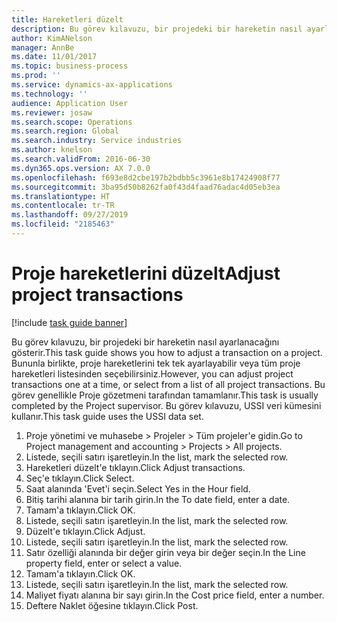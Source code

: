 ```yaml
---
title: Hareketleri düzelt
description: Bu görev kılavuzu, bir projedeki bir hareketin nasıl ayarlanacağını gösterir.
author: KimANelson
manager: AnnBe
ms.date: 11/01/2017
ms.topic: business-process
ms.prod: ''
ms.service: dynamics-ax-applications
ms.technology: ''
audience: Application User
ms.reviewer: josaw
ms.search.scope: Operations
ms.search.region: Global
ms.search.industry: Service industries
ms.author: knelson
ms.search.validFrom: 2016-06-30
ms.dyn365.ops.version: AX 7.0.0
ms.openlocfilehash: f693e8d2cbe197b2bdbb5c3961e8b17424908f77
ms.sourcegitcommit: 3ba95d50b8262fa0f43d4faad76adac4d05eb3ea
ms.translationtype: HT
ms.contentlocale: tr-TR
ms.lasthandoff: 09/27/2019
ms.locfileid: "2185463"
---
```

# <a name="adjust-project-transactions"></a><span data-ttu-id="59bfe-103">Proje hareketlerini düzelt</span><span class="sxs-lookup"><span data-stu-id="59bfe-103">Adjust project transactions</span></span>

[!include [task guide banner](../../includes/task-guide-banner.md)]

<span data-ttu-id="59bfe-104">Bu görev kılavuzu, bir projedeki bir hareketin nasıl ayarlanacağını gösterir.</span><span class="sxs-lookup"><span data-stu-id="59bfe-104">This task guide shows you how to adjust a transaction on a project.</span></span> <span data-ttu-id="59bfe-105">Bununla birlikte, proje hareketlerini tek tek ayarlayabilir veya tüm proje hareketleri listesinden seçebilirsiniz.</span><span class="sxs-lookup"><span data-stu-id="59bfe-105">However, you can adjust project transactions one at a time, or select from a list of all project transactions.</span></span> <span data-ttu-id="59bfe-106">Bu görev genellikle Proje gözetmeni tarafından tamamlanır.</span><span class="sxs-lookup"><span data-stu-id="59bfe-106">This task is usually completed by the Project supervisor.</span></span> <span data-ttu-id="59bfe-107">Bu görev kılavuzu, USSI veri kümesini kullanır.</span><span class="sxs-lookup"><span data-stu-id="59bfe-107">This task guide uses the USSI data set.</span></span>

1. <span data-ttu-id="59bfe-108">Proje yönetimi ve muhasebe > Projeler > Tüm projeler'e gidin.</span><span class="sxs-lookup"><span data-stu-id="59bfe-108">Go to Project management and accounting > Projects > All projects.</span></span> 
2. <span data-ttu-id="59bfe-109">Listede, seçili satırı işaretleyin.</span><span class="sxs-lookup"><span data-stu-id="59bfe-109">In the list, mark the selected row.</span></span> 
3. <span data-ttu-id="59bfe-110">Hareketleri düzelt'e tıklayın.</span><span class="sxs-lookup"><span data-stu-id="59bfe-110">Click Adjust transactions.</span></span> 
4. <span data-ttu-id="59bfe-111">Seç'e tıklayın.</span><span class="sxs-lookup"><span data-stu-id="59bfe-111">Click Select.</span></span> 
5. <span data-ttu-id="59bfe-112">Saat alanında 'Evet'i seçin.</span><span class="sxs-lookup"><span data-stu-id="59bfe-112">Select Yes in the Hour field.</span></span> 
6. <span data-ttu-id="59bfe-113">Bitiş tarihi alanına bir tarih girin.</span><span class="sxs-lookup"><span data-stu-id="59bfe-113">In the To date field, enter a date.</span></span> 
7. <span data-ttu-id="59bfe-114">Tamam'a tıklayın.</span><span class="sxs-lookup"><span data-stu-id="59bfe-114">Click OK.</span></span> 
8. <span data-ttu-id="59bfe-115">Listede, seçili satırı işaretleyin.</span><span class="sxs-lookup"><span data-stu-id="59bfe-115">In the list, mark the selected row.</span></span> 
9. <span data-ttu-id="59bfe-116">Düzelt'e tıklayın.</span><span class="sxs-lookup"><span data-stu-id="59bfe-116">Click Adjust.</span></span> 
10. <span data-ttu-id="59bfe-117">Listede, seçili satırı işaretleyin.</span><span class="sxs-lookup"><span data-stu-id="59bfe-117">In the list, mark the selected row.</span></span> 
11. <span data-ttu-id="59bfe-118">Satır özelliği alanında bir değer girin veya bir değer seçin.</span><span class="sxs-lookup"><span data-stu-id="59bfe-118">In the Line property field, enter or select a value.</span></span> 
12. <span data-ttu-id="59bfe-119">Tamam'a tıklayın.</span><span class="sxs-lookup"><span data-stu-id="59bfe-119">Click OK.</span></span> 
13. <span data-ttu-id="59bfe-120">Listede, seçili satırı işaretleyin.</span><span class="sxs-lookup"><span data-stu-id="59bfe-120">In the list, mark the selected row.</span></span> 
14. <span data-ttu-id="59bfe-121">Maliyet fiyatı alanına bir sayı girin.</span><span class="sxs-lookup"><span data-stu-id="59bfe-121">In the Cost price field, enter a number.</span></span> 
15. <span data-ttu-id="59bfe-122">Deftere Naklet öğesine tıklayın.</span><span class="sxs-lookup"><span data-stu-id="59bfe-122">Click Post.</span></span> 
